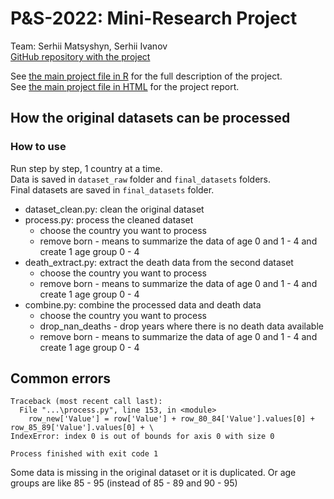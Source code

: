 # P&S-2022: Mini-Research Project

Team: Serhii Matsyshyn, Serhii Ivanov  
[GitHub repository with the project](https://github.com/serhii-matsyshyn/ps_research_project)

See [the main project file in R](ps_research_project_Matsyshyn_Ivanov.Rmd) for the full description of the project.  
See [the main project file in HTML](report/ps_research_project_Matsyshyn_Ivanov.html) for the project report.

## How the original datasets can be processed

### How to use
Run step by step, 1 country at a time.  
Data is saved in `dataset_raw` folder and `final_datasets` folders.  
Final datasets are saved in `final_datasets` folder.

- dataset_clean.py: clean the original dataset
- process.py: process the cleaned dataset
  - choose the country you want to process
  - remove born - means to summarize the data of age 0 and 1 - 4 and create 1 age group 0 - 4
- death_extract.py: extract the death data from the second dataset
  - choose the country you want to process
  - remove born - means to summarize the data of age 0 and 1 - 4 and create 1 age group 0 - 4
- combine.py: combine the processed data and death data
  - choose the country you want to process
  - drop_nan_deaths - drop years where there is no death data available
  - remove born - means to summarize the data of age 0 and 1 - 4 and create 1 age group 0 - 4


## Common errors
```
Traceback (most recent call last):
  File "...\process.py", line 153, in <module>
    row_new['Value'] = row['Value'] + row_80_84['Value'].values[0] + row_85_89['Value'].values[0] + \
IndexError: index 0 is out of bounds for axis 0 with size 0

Process finished with exit code 1
```
Some data is missing in the original dataset or it is duplicated.
Or age groups are like 85 - 95 (instead of 85 - 89 and 90 - 95)
